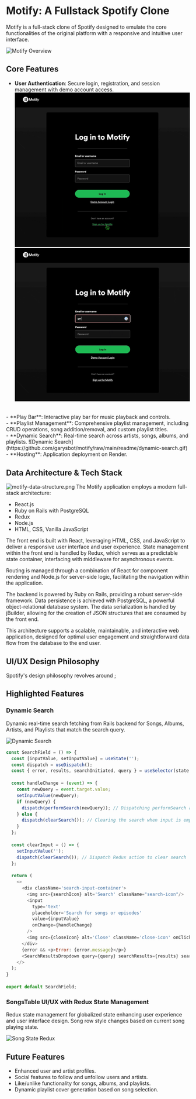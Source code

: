 # Motify: A Fullstack Spotify Clone
Motify is a full-stack clone of Spotify designed to emulate the core functionalities of the original platform with a responsive and intuitive user interface.

![Motify Overview](https://github.com/garysbot/motify/raw/main/readme/motify-overview.png)

## Core Features
-   **User Authentication**: 
  Secure login, registration, and session management with demo account access.
  ![Motify Signup Flow](./readme/motify-signup-flow.gif)
  ![Motify Signup Flow](./readme/motify-login-flow.gif)
<br>
-   **Play Bar**: 
  Interactive play bar for music playback and controls.
<br>
-   **Playlist Management**: 
Comprehensive playlist management, including CRUD operations, song addition/removal, and custom playlist titles.
<br>
-   **Dynamic Search**: 
Real-time search across artists, songs, albums, and playlists.
![Dynamic Search](https://github.com/garysbot/motify/raw/main/readme/dynamic-search.gif)
<br>
-   **Hosting**: 
Application deployment on Render.



## Data Architecture & Tech Stack
![motify-data-structure.png](https://github.com/garysbot/motify/blob/main/readme/motify-data-structure.png?raw=true)
The Motify application employs a modern full-stack architecture:
- React.js
- Ruby on Rails with PostgreSQL
- Redux
- Node.js
- HTML, CSS, Vanilla JavaScript

The front end is built with React, leveraging HTML, CSS, and JavaScript to deliver a responsive user interface and user experience. State management within the front end is handled by Redux, which serves as a predictable state container, interfacing with middleware for asynchronous events.

Routing is managed through a combination of React for component rendering and Node.js for server-side logic, facilitating the navigation within the application.

The backend is powered by Ruby on Rails, providing a robust server-side framework. Data persistence is achieved with PostgreSQL, a powerful object-relational database system. The data serialization is handled by jBuilder, allowing for the creation of JSON structures that are consumed by the front end.

This architecture supports a scalable, maintainable, and interactive web application, designed for optimal user engagement and straightforward data flow from the database to the end user.

## UI/UX Design Philosophy
Spotify's design philosophy revolves around ;


## Highlighted Features

### Dynamic Search
Dynamic real-time search fetching from Rails backend for Songs, Albums, Artists, and Playlists that match the search query.

![Dynamic Search](https://github.com/garysbot/motify/raw/main/readme/dynamic-search.gif)

``` javascript
const SearchField = () => {
  const [inputValue, setInputValue] = useState('');
  const dispatch = useDispatch();
  const { error, results, searchInitiated, query } = useSelector(state => state.search);

  const handleChange = (event) => {
    const newQuery = event.target.value;
    setInputValue(newQuery);
    if (newQuery) {
      dispatch(performSearch(newQuery)); // Dispatching performSearch action with new query
    } else {
      dispatch(clearSearch()); // Clearing the search when input is empty
    }
  };

  const clearInput = () => {
    setInputValue('');
    dispatch(clearSearch()); // Dispatch Redux action to clear search
  };

  return (
    <>
      <div className='search-input-container'>
        <img src={searchIcon} alt='Search' className="search-icon"/>
        <input
          type='text'
          placeholder='Search for songs or episodes'
          value={inputValue}
          onChange={handleChange}
        />
        <img src={closeIcon} alt='Close' className='close-icon' onClick={clearInput}/>
      </div>
      {error && <p>Error: {error.message}</p>}
      <SearchResultsDropdown query={query} searchResults={results} searchInitiated={searchInitiated}/>
    </>
  );
}

export default SearchField;
```

### SongsTable UI/UX with Redux State Management
Redux state management for globalized state enhancing user experience and user interface design. Song row style changes based on current song playing state.

![Song State Redux](https://github.com/garysbot/motify/raw/main/readme/hover-state.png)


## Future Features
- Enhanced user and artist profiles.
- Social features to follow and unfollow users and artists.
- Like/unlike functionality for songs, albums, and playlists.
- Dynamic playlist cover generation based on song selection.

<br>